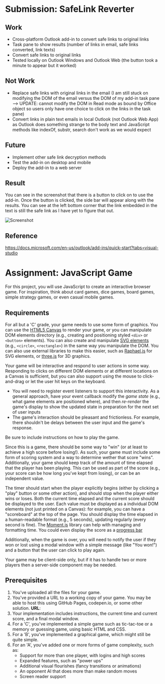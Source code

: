 Submission: SafeLink Reverter
===========================
Work
------------
- Cross-platform Outlook add-in to convert safe links to original links
- Task pane to show results (number of links in email, safe links converted, link texts)
- Convert safe links to original links
- Tested locally on Outlook Windows and Outlook Web (the button took a minute to appear but it worked)

Not Work
------------
- Replace safe links with original links in the email (I am still stuck on modifying the DOM of the email versus the DOM of my add-in task pane --> UPDATE: cannot modify the DOM in Read mode as bound by Office object so users only have one choice to click on the links in the task pane)
- Convert links in plain text emails in local Outlook (not Outlook Web App) as Outlook does something strange to the body text and JavaScript methods like indexOf, substr, search don't work as we would expect 

Future
------------
- Implement other safe link decryption methods 
- Test the add-in on desktop and mobile 
- Deploy the add-in to a web server

Result
------------
You can see in the screenshot that there is a button to click on to use the add-in. Once the button is clicked, the side bar will appear along with the results. You can see at the left bottom corner that the link embedded in the text is still the safe link as I have yet to figure that out.

![Screenshot](https://github.com/it483-spring-18/assignment-15-javascript-game-hana-do/blob/master/Screenshot.png)

Reference
------------
https://docs.microsoft.com/en-us/outlook/add-ins/quick-start?tabs=visual-studio









Assignment: JavaScript Game
===========================

For this project, you will use JavaScript to create an interactive browser game. For inspiration, think about card games, dice games, board games, simple strategy games, or even casual mobile games.

Requirements
------------

For all but a 'C' grade, your game needs to use some form of graphics. You can use the [HTML5 Canvas](https://developer.mozilla.org/en-US/docs/Web/API/Canvas_API) to render your game, or you can  manipulate DOM elements directory (e.g., creating and positioning styled `<div>` or `<button>` elements). You can also create and manipulate [SVG elements](https://developer.mozilla.org/en-US/docs/Web/SVG) (e.g., `<circle>`, `<rectangle>`) in the same way you manipulate the DOM. You can also use external libraries to make this easier, such as [Raphael.js](http://dmitrybaranovskiy.github.io/raphael/) for SVG elements, or [three.js](https://threejs.org/) for 3D graphics.

Your game will be interactive and respond to user actions in some way. Responding to clicks on different DOM elements or at different locations on a  Canvas is sufficient, but you can also support using the mouse to click-and-drag or let the user hit keys on the keyboard.

- You will need to register event listeners to support this interactivity. As a general approach, have your event callback modify the *game state* (e.g., what game elements are positioned where), and then *re-render* the game's display to show the updated state in preparation for the next set of user inputs
- The game's interaction should be pleasant and frictionless. For example, there shouldn't be delays between the user input and the game's response.

Be sure to include instructions on how to play the game.

Since this is a game, there should be some way to "win" (or at least to achieve a high score before losing!). As such, your game must include some form of scoring system and a way to determine wether that score "wins". Additionally, your game should keep track of the amount of time elapsed that the player has been playing. This can be used as part of the score (e.g., your score can be how long you've kept from losing), or can be an independent value.

The timer should start when the player explicitly begins (either by clicking a "play" button or some other action), and should stop when the player either wins or loses. Both the current time elapsed and the current score should be displayed to the user. Each value must be displayed as a individual DOM elements (not just printed on a Canvas): for example, you can have a "scoreboard" at the top of the page. You should display the time elapsed in a human-readable format (e.g., 5 seconds), updating regularly (every second is fine). The [Moment.js](http://momentjs.com/) library can help with managing and formatting time. You could even display the score as a [progress bar](https://getbootstrap.com/docs/4.0/components/progress/)

Additionally, when the game is over, you will need to notify the user if they won or lost using a modal window with a simple message (like "You won!") and a button that the user can click to play again.

Your game may be client-side only, but if it has to handle two or more players then a server-side component may be needed.

Prerequisites
-------------

1. You've uploaded all the files for your game.
1. You've provided a URL to a working copy of your game. You may be able to host this using GitHub Pages, codepen.io, or some other solution. **URL**:
1. Your implementation includes instructions, the current time and current score, and a final modal window.
1. For a 'C', you've implemented a simple game such as tic-tac-toe or a memory or guessing game, using basic HTML and CSS.
1. For a 'B', you've implemented a graphical game, which might still be quite simple.
1. For an 'A', you've added one or more forms of game complexity, such as:
    - Support for more than one player, with logins and high scores
    - Expanded features, such as "power ups"
    - Additional visual flourishes (fancy transitions or animations)
    - An opponent AI that does more than make random moves
    - Screen reader support

